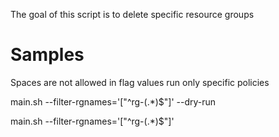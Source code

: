 The goal of this script is to delete specific resource groups

# Samples

Spaces are not allowed in flag values
run only specific policies

main.sh --filter-rgnames='["^rg-(.*)$"]' --dry-run

main.sh --filter-rgnames='["^rg-(.*)$"]'


